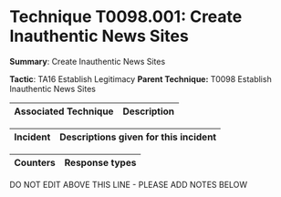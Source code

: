 # Technique T0098.001: Create Inauthentic News Sites

**Summary**: Create Inauthentic News Sites

**Tactic**: TA16 Establish Legitimacy           **Parent Technique:** T0098 Establish Inauthentic News Sites


| Associated Technique | Description |
| --------- | ------------------------- |



| Incident | Descriptions given for this incident |
| -------- | -------------------- |



| Counters | Response types |
| -------- | -------------- |


DO NOT EDIT ABOVE THIS LINE - PLEASE ADD NOTES BELOW